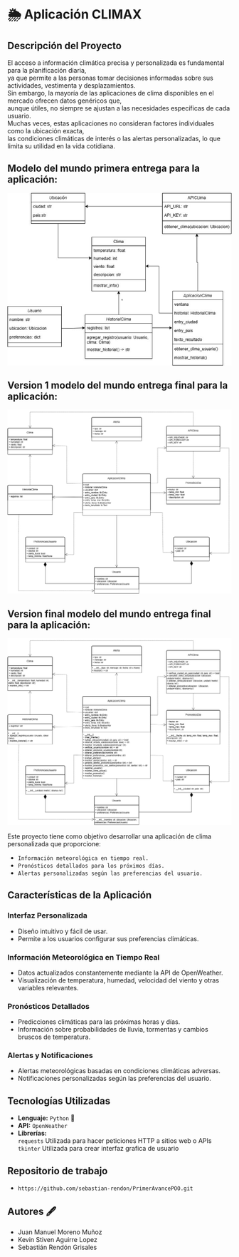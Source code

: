# 🌦 Aplicación CLIMAX

## Descripción del Proyecto
El acceso a información climática precisa y personalizada es fundamental para la planificación diaria,   
ya que permite a las personas tomar decisiones informadas sobre sus actividades, vestimenta y desplazamientos.    
Sin embargo, la mayoría de las aplicaciones de clima disponibles en el mercado ofrecen datos genéricos que,  
aunque útiles, no siempre se ajustan a las necesidades específicas de cada usuario.  
Muchas veces, estas aplicaciones no consideran factores individuales como la ubicación exacta,  
las condiciones climáticas de interés o las alertas personalizadas, lo que limita su utilidad en la vida cotidiana.

## Modelo del mundo primera entrega para la aplicación:

![Modelo del mundo de la aplicación Todo](assets/Modelo_del_mundo.jpg "Modelo del mundo")

## Version 1 modelo del mundo entrega final para la aplicación:
![Version 1 modelo del mundo final.png](assets/Version%201%20modelo%20del%20mundo%20final.png "1 Modelo del mundo")

## Version final modelo del mundo entrega final para la aplicación:
![Version_final_modelo_del_mundo.jpg](assets/Version_final_modelo_del_mundo.jpg "final Modelo del mundo")



Este proyecto tiene como objetivo desarrollar una aplicación de clima personalizada que proporcione:
- `Información meteorológica en tiempo real.`
- `Pronósticos detallados para los próximos días.`
- `Alertas personalizadas según las preferencias del usuario.`

## Características de la Aplicación
### Interfaz Personalizada
- Diseño intuitivo y fácil de usar.
- Permite a los usuarios configurar sus preferencias climáticas.

### Información Meteorológica en Tiempo Real
- Datos actualizados constantemente mediante la API de OpenWeather.
- Visualización de temperatura, humedad, velocidad del viento y otras variables relevantes.

### Pronósticos Detallados
- Predicciones climáticas para las próximas horas y días.
- Información sobre probabilidades de lluvia, tormentas y cambios bruscos de temperatura.

### Alertas y Notificaciones
- Alertas meteorológicas basadas en condiciones climáticas adversas.
- Notificaciones personalizadas según las preferencias del usuario.

## Tecnologías Utilizadas
- **Lenguaje:** `Python` 🐍
- **API:** `OpenWeather`
- **Librerías:**  
`requests` Utilizada para hacer peticiones HTTP a sitios web o APIs  
`tkinter` Utilizada para crear interfaz grafica de usuario

## Repositorio de trabajo
- `https://github.com/sebastian-rendon/PrimerAvancePOO.git`


## Autores  🖋️️
- Juan Manuel Moreno Muñoz
- Kevin Stiven Aguirre Lopez
- Sebastián Rendón Grisales





